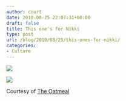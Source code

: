 ```yaml
---
author: court
date: 2010-08-25 22:07:31+00:00
draft: false
title: This one's for Nikki
type: post
url: /blog/2010/08/25/this-ones-for-nikki/
categories:
- Culture
---
```


![](http://s3.amazonaws.com/theoatmeal-img/blog/cobwebs1.png)


![](http://s3.amazonaws.com/theoatmeal-img/blog/cobwebs2.png)


Courtesy of [The Oatmeal](http://theoatmeal.com/blog/cobwebs)
